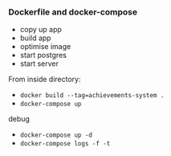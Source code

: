 ### Dockerfile and docker-compose

- copy up app
- build app
- optimise image
- start postgres
- start server

From inside directory:
- `docker build --tag=achievements-system .`
- `docker-compose up`

debug
- `docker-compose up -d`
- `docker-compose logs -f -t`
